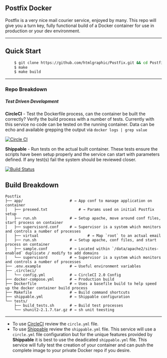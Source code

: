 ## Postfix Docker

Postfix is a very nice mail courier service, enjoyed by many. This repo will give you a turn key, fully functional build of a Docker container for use in production or your dev environment.

---

## Quick Start
```bash
	$ git clone https://github.com/htmlgraphic/Postfix.git && cd Postfix
	$ make
	$ make build
```

___

### Repo Breakdown

##### Test Driven Development

**CircleCI** - Test the Dockerfile process, can the container be built the correctly? Verify the build process with a number of tests. Currently with this service no code can be tested on the running container. Data can be echo and available grepping the output via `docker logs | grep value`

[![Circle CI](https://circleci.com/gh/htmlgraphic/Postfix/tree/master.svg?style=svg&circle-token=b99a13800c40caa2cc8bafa36258acccf038b8aa)](https://circleci.com/gh/htmlgraphic/Postfix/tree/master)


**Shippable** - Run tests on the actual built container. These tests ensure the scripts have been setup properly and the service can start with parameters defined. If any test(s) fail the system should be reviewed closer.

[![Build Status](https://api.shippable.com/projects/54986113d46935d5fbc0d2ec/badge?branchName=master)](https://app.shippable.com/projects/54986113d46935d5fbc0d2ec/builds/latest) 


## Build Breakdown

```shell
Postfix
├── app/                     # → App conf to manage application on container
│   ├── preseed.txt   			 # → Params used on initial Postfix setup
│   ├── run.sh            	 # → Setup apache, move around conf files, start process on container
│   ├── supervisord.conf   	 # → Supervisor is a system which monitors and controls a number of processes
│   ├── virtual   					 # → Map `root` to an actual email
│   ├── run.sh               # → Setup apache, conf files, and start process on container
│   ├── sample.conf          # → Located within `/data/apache2/sites-enabled` duplicate / modify to add domains
│   └── supervisord          # → Supervisor is a system which monitors and controls a number of processes
├── .env.example             # → Useful environment variables 
├── .circleci/
│   └── config.yml           # → CircleCI 2.0 Config
├── docker-compose.yml       # → Production build
├── Dockerfile               # → Uses a basefile build to help speed up the docker container build process
├── Makefile                 # → Build command shortcuts
├── shippable.yml            # → Shippable configuration
└── tests/
    ├── build_tests.sh       # → Build test processes
    └── shunit2-2.1.7.tar.gz # → sh unit teesting
```


---

* To use [CircleCI](https://circleci.com/gh/htmlgraphic/Docker) review the `circle.yml` file.
* To use [Shippable](http://shippable.com) review the `shippable.yml` file. This service will use a `circle.yml` file configuration but for the unique features provided by **Shippable** it is best to use the deadicated `shippable.yml` file. This service will fully test the creation of your container and can push the complete image to your private Docker repo if you desire.
